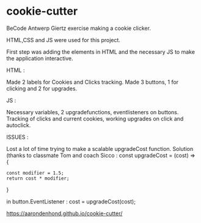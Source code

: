 # cookie-cutter

BeCode Antwerp Giertz exercise making a cookie clicker.

HTML,CSS and JS were used for this project.

First step was adding the elements in HTML and the necessary JS to make the application interactive.

HTML : 

Made 2 labels for Cookies and Clicks tracking.
Made 3 buttons, 1 for clicking and 2 for upgrades.

JS : 

Necessary variables, 2 upgradefunctions, eventlisteners on buttons.
Tracking of clicks and current cookies, working upgrades on click and autoclick.

ISSUES :

Lost a lot of time trying to make a scalable upgradeCost function. Solution (thanks to classmate Tom and 
coach Sicco : 
const upgradeCost = (cost) => {

    const modifier = 1.5; 
    return cost * modifier;
}

in button.EventListener :
cost = upgradeCost(cost);


https://aarondenhond.github.io/cookie-cutter/